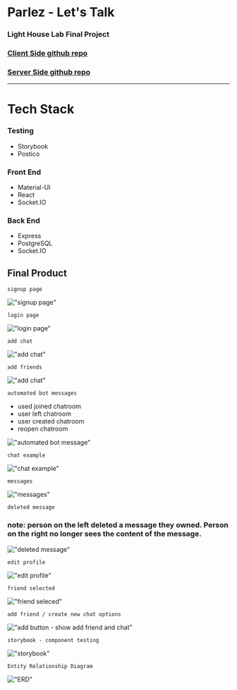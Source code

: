 # Parlez - Let's Talk

### Light House Lab Final Project

### [Client Side github repo](https://github.com/tylercaceres/parlez_client-side)

### [Server Side github repo](https://github.com/tylercaceres/parlez_server-side)

---

# Tech Stack

### Testing

- Storybook
- Postico

### Front End

- Material-UI
- React
- Socket.IO

### Back End

- Express
- PostgreSQL
- Socket.IO

## Final Product

`signup page`

!["signup page"](./docs/signup_page.png)

`login page`

!["login page"](./docs/login_page.png)

`add chat`

!["add chat"](./docs/add_chat.png)

`add friends`

!["add chat"](./docs/add_friend.png)

`automated bot messages`

- used joined chatroom
- user left chatroom
- user created chatroom
- reopen chatroom

!["automated bot message"](./docs/automated_bot_message.png)

`chat example`

!["chat example"](./docs/chat_example.png)

`messages`

!["messages"](./docs/messages.png)

`deleted message`

### note: person on the left deleted a message they owned. Person on the right no longer sees the content of the message.

!["deleted message"](./docs/deleted_message.png)

`edit profile`

!["edit profile"](./docs/edit_profile.png)

`friend selected`

!["friend seleced"](./docs/friend_selected.png)

`add friend / create new chat options`

!["add button - show add friend and chat"](./docs/plus_button.png)

`storybook - component testing`

!["storybook"](./docs/storybook.png)

`Entity Relationship Diagram`

!["ERD"](./docs/erd.png)
